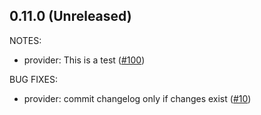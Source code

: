 ## 0.11.0 (Unreleased)

NOTES:
* provider: This is a test ([#100](https://github.com/anGie44/terraform-provider-awscc/issues/100))

BUG FIXES:
* provider: commit changelog only if changes exist ([#10](https://github.com/anGie44/terraform-provider-awscc/issues/10))